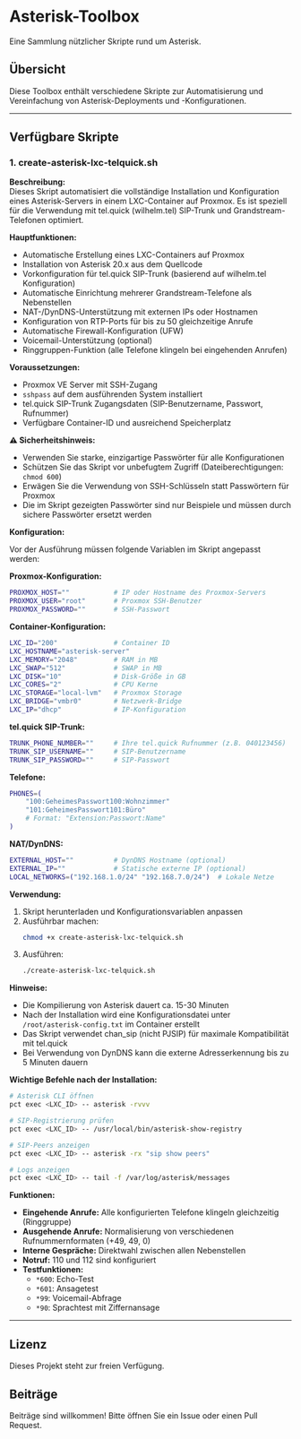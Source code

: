 # Asterisk-Toolbox

Eine Sammlung nützlicher Skripte rund um Asterisk.

## Übersicht

Diese Toolbox enthält verschiedene Skripte zur Automatisierung und Vereinfachung von Asterisk-Deployments und -Konfigurationen.

---

## Verfügbare Skripte

### 1. create-asterisk-lxc-telquick.sh

**Beschreibung:**  
Dieses Skript automatisiert die vollständige Installation und Konfiguration eines Asterisk-Servers in einem LXC-Container auf Proxmox. Es ist speziell für die Verwendung mit tel.quick (wilhelm.tel) SIP-Trunk und Grandstream-Telefonen optimiert.

**Hauptfunktionen:**
- Automatische Erstellung eines LXC-Containers auf Proxmox
- Installation von Asterisk 20.x aus dem Quellcode
- Vorkonfiguration für tel.quick SIP-Trunk (basierend auf wilhelm.tel Konfiguration)
- Automatische Einrichtung mehrerer Grandstream-Telefone als Nebenstellen
- NAT-/DynDNS-Unterstützung mit externen IPs oder Hostnamen
- Konfiguration von RTP-Ports für bis zu 50 gleichzeitige Anrufe
- Automatische Firewall-Konfiguration (UFW)
- Voicemail-Unterstützung (optional)
- Ringgruppen-Funktion (alle Telefone klingeln bei eingehenden Anrufen)

**Voraussetzungen:**
- Proxmox VE Server mit SSH-Zugang
- `sshpass` auf dem ausführenden System installiert
- tel.quick SIP-Trunk Zugangsdaten (SIP-Benutzername, Passwort, Rufnummer)
- Verfügbare Container-ID und ausreichend Speicherplatz

**⚠️ Sicherheitshinweis:**
- Verwenden Sie starke, einzigartige Passwörter für alle Konfigurationen
- Schützen Sie das Skript vor unbefugtem Zugriff (Dateiberechtigungen: `chmod 600`)
- Erwägen Sie die Verwendung von SSH-Schlüsseln statt Passwörtern für Proxmox
- Die im Skript gezeigten Passwörter sind nur Beispiele und müssen durch sichere Passwörter ersetzt werden

**Konfiguration:**

Vor der Ausführung müssen folgende Variablen im Skript angepasst werden:

**Proxmox-Konfiguration:**
```bash
PROXMOX_HOST=""           # IP oder Hostname des Proxmox-Servers
PROXMOX_USER="root"       # Proxmox SSH-Benutzer
PROXMOX_PASSWORD=""       # SSH-Passwort
```

**Container-Konfiguration:**
```bash
LXC_ID="200"              # Container ID
LXC_HOSTNAME="asterisk-server"
LXC_MEMORY="2048"         # RAM in MB
LXC_SWAP="512"            # SWAP in MB
LXC_DISK="10"             # Disk-Größe in GB
LXC_CORES="2"             # CPU Kerne
LXC_STORAGE="local-lvm"   # Proxmox Storage
LXC_BRIDGE="vmbr0"        # Netzwerk-Bridge
LXC_IP="dhcp"             # IP-Konfiguration
```

**tel.quick SIP-Trunk:**
```bash
TRUNK_PHONE_NUMBER=""     # Ihre tel.quick Rufnummer (z.B. 040123456)
TRUNK_SIP_USERNAME=""     # SIP-Benutzername
TRUNK_SIP_PASSWORD=""     # SIP-Passwort
```

**Telefone:**
```bash
PHONES=(
    "100:GeheimesPasswort100:Wohnzimmer"
    "101:GeheimesPasswort101:Büro"
    # Format: "Extension:Passwort:Name"
)
```

**NAT/DynDNS:**
```bash
EXTERNAL_HOST=""          # DynDNS Hostname (optional)
EXTERNAL_IP=""            # Statische externe IP (optional)
LOCAL_NETWORKS=("192.168.1.0/24" "192.168.7.0/24")  # Lokale Netze
```

**Verwendung:**

1. Skript herunterladen und Konfigurationsvariablen anpassen
2. Ausführbar machen:
   ```bash
   chmod +x create-asterisk-lxc-telquick.sh
   ```
3. Ausführen:
   ```bash
   ./create-asterisk-lxc-telquick.sh
   ```

**Hinweise:**
- Die Kompilierung von Asterisk dauert ca. 15-30 Minuten
- Nach der Installation wird eine Konfigurationsdatei unter `/root/asterisk-config.txt` im Container erstellt
- Das Skript verwendet chan_sip (nicht PJSIP) für maximale Kompatibilität mit tel.quick
- Bei Verwendung von DynDNS kann die externe Adresserkennung bis zu 5 Minuten dauern

**Wichtige Befehle nach der Installation:**
```bash
# Asterisk CLI öffnen
pct exec <LXC_ID> -- asterisk -rvvv

# SIP-Registrierung prüfen
pct exec <LXC_ID> -- /usr/local/bin/asterisk-show-registry

# SIP-Peers anzeigen
pct exec <LXC_ID> -- asterisk -rx "sip show peers"

# Logs anzeigen
pct exec <LXC_ID> -- tail -f /var/log/asterisk/messages
```

**Funktionen:**
- **Eingehende Anrufe:** Alle konfigurierten Telefone klingeln gleichzeitig (Ringgruppe)
- **Ausgehende Anrufe:** Normalisierung von verschiedenen Rufnummernformaten (+49, 49, 0)
- **Interne Gespräche:** Direktwahl zwischen allen Nebenstellen
- **Notruf:** 110 und 112 sind konfiguriert
- **Testfunktionen:**
  - `*600`: Echo-Test
  - `*601`: Ansagetest
  - `*99`: Voicemail-Abfrage
  - `*90`: Sprachtest mit Ziffernansage

---

## Lizenz

Dieses Projekt steht zur freien Verfügung.

## Beiträge

Beiträge sind willkommen! Bitte öffnen Sie ein Issue oder einen Pull Request.
